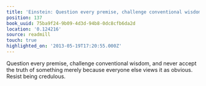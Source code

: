 ```yaml
---
title: 'Einstein: Question every premise, challenge conventional wisdom, and n…'
position: 137
book_uuid: 75ba9f24-9b09-4d3d-94b8-0dc8cfb6da2d
location: '0.124216'
source: readmill
touch: true
highlighted_on: '2013-05-19T17:20:55.000Z'
---
```


Question every premise, challenge conventional wisdom, and never accept the truth of something merely because everyone else views it as obvious. Resist being credulous.